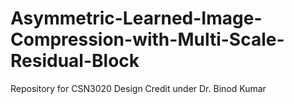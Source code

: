 # Asymmetric-Learned-Image-Compression-with-Multi-Scale-Residual-Block
Repository for CSN3020 Design Credit under Dr. Binod Kumar
